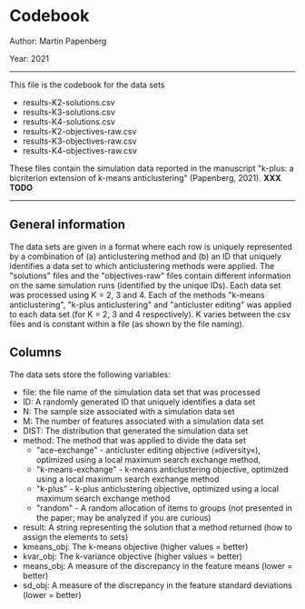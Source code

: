 
# Codebook

Author: Martin Papenberg

Year: 2021

---

This file is the codebook for the data sets 

- results-K2-solutions.csv
- results-K3-solutions.csv
- results-K4-solutions.csv
- results-K2-objectives-raw.csv
- results-K3-objectives-raw.csv
- results-K4-objectives-raw.csv

These files contain the simulation data reported in the manuscript "k-plus: a bicriterion extension of k-means anticlustering" (Papenberg, 2021). **XXX TODO**

--- 

## General information

The data sets are given in a format where each row is uniquely represented by a combination of (a) anticlustering method and (b) an ID that uniquely identifies a data set to which anticlustering methods were applied. The "solutions" files and the "objectives-raw" files contain different information on the same simulation runs (identified by the unique IDs). Each data set was processed using K = 2, 3 and 4. Each of the methods "k-means anticlustering", "k-plus anticlustering" and "anticluster editing" was applied to each data set (for K = 2, 3 and 4 respectively). K varies between the csv files and is constant within a file (as shown by the file naming).

## Columns

The data sets store the following variables:

- file: the file name of the simulation data set that was processed
- ID: A randomly generated ID that uniquely identifies a data set 
- N: The sample size associated with a simulation data set
- M: The number of features associated with a simulation data set
- DIST: The distribution that generated the simulation data set
- method: The method that was applied to divide the data set
    + "ace-exchange" - anticluster editing objective (»diversity«), optimized using a local maximum search exchange method, 
    + "k-means-exchange" - k-means anticlustering objective, optimized using a local maximum search exchange method
    + "k-plus" - k-plus anticlustering objective, optimized using a local maximum search exchange method
    + "random" - A random allocation of items to groups (not presented in the paper; may be analyzed if you are curious)
- result: A string representing the solution that a method returned (how to assign the elements to sets)
- kmeans_obj: The k-means objective (higher values = better)
- kvar_obj: The k-variance objective (higher values = better)
- means_obj: A measure of the discrepancy in the feature means (lower = better)
- sd_obj: A measure of the discrepancy in the feature standard deviations (lower = better)
